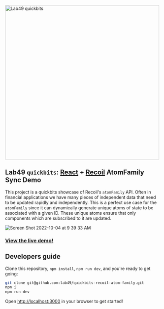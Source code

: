 <br />
<br />

<img src="https://user-images.githubusercontent.com/97474840/196573601-19e57d9f-0498-48a6-b8ce-3a44f3f036c0.png" width="500" alt="Lab49 quickbits" />

<br />

## Lab49 `quickbits`: [React](https://reactjs.org/) + [Recoil](https://recoiljs.org) AtomFamily Sync Demo
This project is a quickbits showcase of Recoil's `atomFamily` API.
Often in financial applications we have many pieces of independent data that need to be updated rapidly and independently. This is a perfect use case for the `atomFamily` since it can dynamically generate unique atoms of state to be associated with a given ID. These unique atoms ensure that only components which are subscribed to it are updated.

![Screen Shot 2022-10-04 at 9 39 33 AM](https://user-images.githubusercontent.com/97474840/196573558-6ea46ab7-96e4-4483-826b-7d1112edcdc8.png)

### [View the live demo!](https://quickbits-recoil-atom-family.vercel.app/)

## Developers guide

Clone this repository, `npm install`, `npm run dev`, and you're ready to get going:

```bash
git clone git@github.com:lab49/quickbits-recoil-atom-family.git
npm i
npm run dev
```

Open [http://localhost:3000](http://localhost:3000) in your browser to get started!

